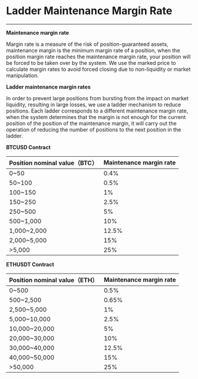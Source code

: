 # Ladder Maintenance Margin Rate

---

**Maintenance margin rate**

Margin rate is a measure of the risk of position-guaranteed assets, maintenance margin is the minimum margin rate of a position, when the position margin rate reaches the maintenance margin rate, your position will be forced to be taken over by the system. We use the marked price to calculate margin rates to avoid forced closing due to non-liquidity or market manipulation.

**Ladder maintenance margin rates**

In order to prevent large positions from bursting from the impact on market liquidity, resulting in large losses, we use a ladder mechanism to reduce positions. Each ladder corresponds to a different maintenance margin rate, when the system determines that the margin is not enough for the current position of the position of the maintenance margin, it will carry out the operation of reducing the number of positions to the next position in the ladder.

**BTCUSD Contract**

| Position nominal value（BTC） | Maintenance margin rate |
| :---------------------------- | :---------------------- |
| 0~50                          | 0.4%                    |
| 50~100                        | 0.5%                    |
| 100~150                       | 1%                      |
| 150~250                       | 2.5%                    |
| 250~500                       | 5%                      |
| 500~1,000                     | 10%                     |
| 1,000~2,000                   | 12.5%                   |
| 2,000~5,000                   | 15%                     |
| \>5,000                       | 25%                     |

**ETHUSDT Contract**

| Position nominal value（ETH） | Maintenance margin rate |
| :---------------------------- | :---------------------- |
| 0~500                         | 0.5%                    |
| 500~2,500                     | 0.65%                   |
| 2,500~5,000                   | 1%                      |
| 5,000~10,000                  | 2.5%                    |
| 10,000~20,000                 | 5%                      |
| 20,000~30,000                 | 10%                     |
| 30,000~40,000                 | 12.5%                   |
| 40,000~50,000                 | 15%                     |
| \>50,000                      | 25%                     |
